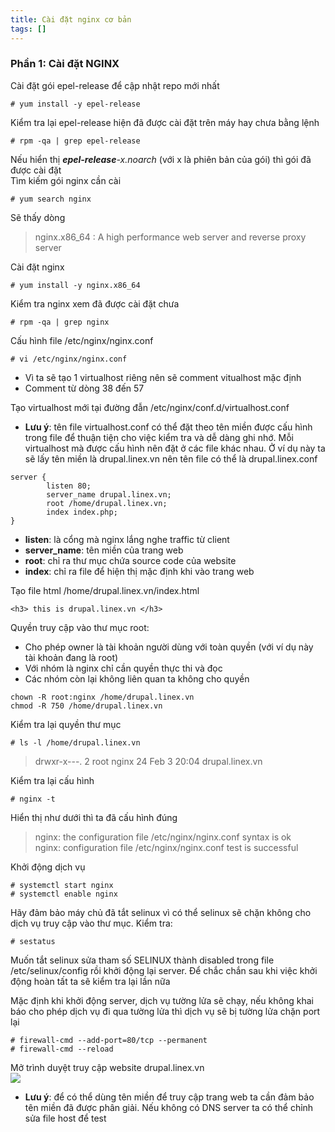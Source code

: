 ```yaml
---
title: Cài đặt nginx cơ bản
tags: []
---
```


### **Phần 1: Cài đặt NGINX**
Cài đặt gói epel-release để cập nhật repo mới nhất
```
# yum install -y epel-release
```
Kiểm tra lại epel-release hiện đã được cài đặt trên máy hay chưa bằng lệnh
```
# rpm -qa | grep epel-release
```
Nếu hiển thị _**epel-release**-x.noarch_ (với x là phiên bản của gói) thì gói đã được cài đặt  
Tìm kiếm gói nginx cần cài
```
# yum search nginx
```
Sẽ thấy dòng
> nginx.x86_64 : A high performance web server and reverse proxy server  

Cài đặt nginx
```
# yum install -y nginx.x86_64
```
Kiểm tra nginx xem đã được cài đặt chưa
```
# rpm -qa | grep nginx
```
Cấu hình file /etc/nginx/nginx.conf
```
# vi /etc/nginx/nginx.conf
```
- Vì ta sẽ tạo 1 virtualhost riêng nên sẽ comment vitualhost mặc định
- Comment từ dòng 38 đến 57  

Tạo virtualhost mới tại đường đẫn /etc/nginx/conf.d/virtualhost.conf
- **Lưu ý**: tên file virtualhost.conf có thể đặt theo tên miền được cấu hình trong file để thuận tiện cho việc kiểm tra và dễ dàng ghi nhớ. Mỗi virtualhost mà được cấu hình nên đặt ở các file khác nhau. Ở ví dụ này ta sẽ lấy tên miền là drupal.linex.vn nên tên file có thể là drupal.linex.conf
```
server {
        listen 80;
        server_name drupal.linex.vn;
        root /home/drupal.linex.vn;
        index index.php;
}
```
- **listen**: là cổng mà nginx lắng nghe traffic từ client
- **server_name**: tên miền của trang web
- **root**: chỉ ra thư mục chứa source code của website
- **index**: chỉ ra file để hiện thị mặc định khi vào trang web

Tạo file html /home/drupal.linex.vn/index.html
```
<h3> this is drupal.linex.vn </h3>
```
Quyền truy cập vào thư mục root:
- Cho phép owner là tài khoản người dùng với toàn quyền (với ví dụ này tài khoản đang là root)
- Với nhóm là nginx chỉ cần quyền thực thi và đọc
- Các nhóm còn lại không liên quan ta không cho quyền
```
chown -R root:nginx /home/drupal.linex.vn
chmod -R 750 /home/drupal.linex.vn
```
Kiểm tra lại quyền thư mục  
```
# ls -l /home/drupal.linex.vn
```
> drwxr-x---. 2 root nginx 24 Feb  3 20:04 drupal.linex.vn

Kiểm tra lại cấu hình
```
# nginx -t
```
Hiển thị như dưới thì ta đã cấu hình đúng
> nginx: the configuration file /etc/nginx/nginx.conf syntax is ok  
> nginx: configuration file /etc/nginx/nginx.conf test is successful

Khởi động dịch vụ  
```
# systemctl start nginx
# systemctl enable nginx
```
Hãy đảm bảo máy chủ đã tắt selinux vì có thể selinux sẽ chặn không cho dịch vụ truy cập vào thư mục. Kiểm tra:  
```
# sestatus
```
Muốn tắt selinux sửa tham số SELINUX thành disabled trong file /etc/selinux/config rồi khởi động lại server. Để chắc chắn sau khi việc khởi động hoàn tất ta sẽ kiểm tra lại lần nữa

Mặc định khi khởi động server, dịch vụ tường lửa sẽ chạy, nếu không khai báo cho phép dịch vụ đi qua tường lửa thì dịch vụ sẽ bị tường lửa chặn port lại

```
# firewall-cmd --add-port=80/tcp --permanent
# firewall-cmd --reload
```
Mở trình duyệt truy cập website drupal.linex.vn  
![](image-kkp47ll5.png)  
- **Lưu ý**: để có thể dùng tên miền để truy cập trang web ta cần đảm bảo tên miền đã được phân giải. Nếu không có DNS server ta có thể chỉnh sửa file host để test

